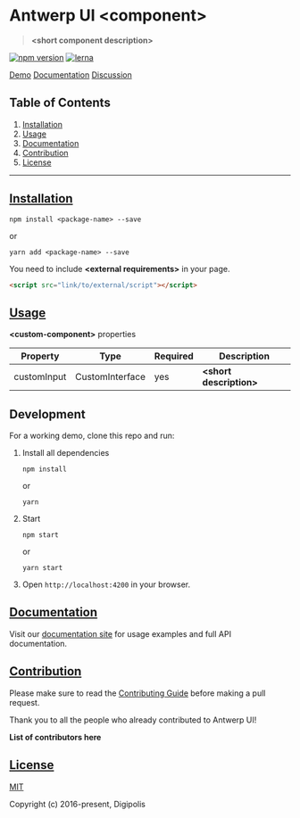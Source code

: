 # Antwerp UI **&lt;component&gt;**

> **&lt;short component description&gt;**

[![npm version](https://badge.fury.io/js/%40angular%2Fcore.svg)](https://badge.fury.io/js/%40angular%2Fcore)
[![lerna](https://img.shields.io/badge/maintained%20with-lerna-cc00ff.svg)](https://lernajs.io/)

[Demo](link/to/demo/page)
[Documentation](link/to/documentation)
[Discussion](link/to/discussion)

## Table of Contents

1. [Installation](#installation)
2. [Usage](#usage)
3. [Documentation](#documentation)
4. [Contribution](#contribution)
5. [License](#license)

---

## [Installation](#installation)

```shell
npm install <package-name> --save
```

or

```shell
yarn add <package-name> --save
```

You need to include **&lt;external requirements&gt;** in your page.

```html
<script src="link/to/external/script"></script>
```

## [Usage](#usage)

**&lt;custom-component&gt;** properties

| Property | Type | Required | Description
|---------------------|-------------------|------------------|------------------|
| customInput | CustomInterface | yes | **&lt;short description&gt;**|

## Development

For a working demo, clone this repo and run:

1. Install all dependencies

    ```shell
    npm install
    ```

    or

    ```shell
    yarn
    ```

2. Start

    ```shell
    npm start
    ```

    or

    ```shell
    yarn start
    ```

3. Open `http://localhost:4200` in your browser.

## [Documentation](#documentation)

Visit our [documentation site](http://www.google.be) for usage examples and full API documentation.

## [Contribution](#contribution)

Please make sure to read the [Contributing Guide](./CONTRIBUTING.md) before making a pull request.

Thank you to all the people who already contributed to Antwerp UI!

**List of contributors here**

## [License](#license)

[MIT](http://opensource.org/licenses/MIT)

Copyright (c) 2016-present, Digipolis
